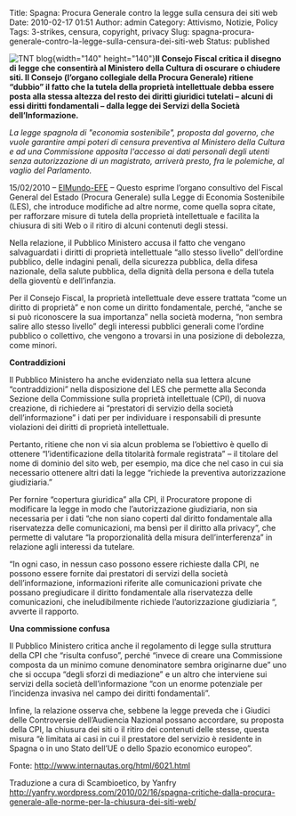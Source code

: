 Title: Spagna: Procura Generale contro la legge sulla censura dei siti web
Date: 2010-02-17 01:51
Author: admin
Category: Attivismo, Notizie, Policy
Tags: 3-strikes, censura, copyright, privacy
Slug: spagna-procura-generale-contro-la-legge-sulla-censura-dei-siti-web
Status: published

![TNT blog](http://blog.tntvillage.scambioetico.org/wp-content/uploads/2009/12/Censorship-774141.jpg){width="140" height="140"}**Il Consejo Fiscal critica il disegno di legge che consentirà al Ministero della Cultura di oscurare o chiudere siti. Il Consejo (l’organo collegiale della Procura Generale) ritiene “dubbio” il fatto che la tutela della proprietà intellettuale debba essere posta alla stessa altezza del resto dei diritti giuridici tutelati – alcuni di essi diritti fondamentali – dalla legge dei Servizi della Società dell’Informazione.**

**<!--more-->**  
  
  
*La legge spagnola di "economia sostenibile", proposta dal governo, che vuole garantire ampi poteri di censura preventiva al Ministero della Cultura e ad una Commissione apposita l'accesso ai dati personali degli utenti senza autorizzazione di un magistrato, arriverà presto, fra le polemiche, al vaglio del Parlamento.*

15/02/2010 – [ElMundo-EFE](http://www.elmundo.es/elmundo/2010/02/15/navegante/1266250340.html) – Questo esprime l’organo consultivo del Fiscal General del Estado (Procura Generale) sulla Legge di Economia Sostenibile (LES), che introduce modifiche ad altre norme, come quella sopra citate, per rafforzare misure di tutela della proprietà intellettuale e facilita la chiusura di siti Web o il ritiro di alcuni contenuti degli stessi.

Nella relazione, il Pubblico Ministero accusa il fatto che vengano salvaguardati i diritti di proprietà intellettuale “allo stesso livello” dell’ordine pubblico, delle indagini penali, della sicurezza pubblica, della difesa nazionale, della salute pubblica, della dignità della persona e della tutela della gioventù e dell’infanzia.

Per il Consejo Fiscal, la proprietà intellettuale deve essere trattata “come un diritto di proprietà” e non come un diritto fondamentale, perché, “anche se si può riconoscere la sua importanza” nella società moderna, “non sembra salire allo stesso livello” degli interessi pubblici generali come l’ordine pubblico o collettivo, che vengono a trovarsi in una posizione di debolezza, come minori.

**Contraddizioni**

Il Pubblico Ministero ha anche evidenziato nella sua lettera alcune “contraddizioni” nella disposizione del LES che permette alla Seconda Sezione della Commissione sulla proprietà intellettuale (CPI), di nuova creazione, di richiedere ai “prestatori di servizio della società dell’informazione” i dati per per individuare i responsabili di presunte violazioni dei diritti di proprietà intellettuale.

Pertanto, ritiene che non vi sia alcun problema se l’obiettivo è quello di ottenere “l’identificazione della titolarità formale registrata” – il titolare del nome di dominio del sito web, per esempio, ma dice che nel caso in cui sia necessario ottenere altri dati la legge “richiede la preventiva autorizzazione giudiziaria.”

Per fornire “copertura giuridica” alla CPI, il Procuratore propone di modificare la legge in modo che l’autorizzazione giudiziaria, non sia necessaria per i dati “che non siano coperti dal diritto fondamentale alla riservatezza delle comunicazioni, ma bensì per il diritto alla privacy”, che permette di valutare “la proporzionalità della misura dell’interferenza” in relazione agli interessi da tutelare.

“In ogni caso, in nessun caso possono essere richieste dalla CPI, ne possono essere fornite dai prestatori di servizi della società dell’informazione, informazioni riferite alle comunicazioni private che possano pregiudicare il diritto fondamentale alla riservatezza delle comunicazioni, che ineludibilmente richiede l’autorizzazione giudiziaria “, avverte il rapporto.

**Una commissione confusa**

Il Pubblico Ministero critica anche il regolamento di legge sulla struttura della CPI che “risulta confuso”, perché “invece di creare una Commissione composta da un minimo comune denominatore sembra originarne due” uno che si occupa “degli sforzi di mediazione” e un altro che interviene sui servizi della società dell’informazione “con un enorme potenziale per l’incidenza invasiva nel campo dei diritti fondamentali”.

Infine, la relazione osserva che, sebbene la legge preveda che i Giudici delle Controversie dell’Audiencia Nazional possano accordare, su proposta della CPI, la chiusura dei siti o il ritiro dei contenuti delle stesse, questa misura “è limitata ai casi in cui il prestatore del servizio è residente in Spagna o in uno Stato dell’UE o dello Spazio economico europeo”.

Fonte: <http://www.internautas.org/html/6021.html>  
  
Traduzione a cura di Scambioetico, by Yanfry  
<a href="http://yanfry.wordpress.com/2010/02/16/spagna-critiche-dalla-procura-generale-alle-norme-per-la-chiusura-dei-siti-web" target="_blank">http://yanfry.wordpress.com/2010/02/16/spagna-critiche-dalla-procura-generale-alle-norme-per-la-chiusura-dei-siti-web/
